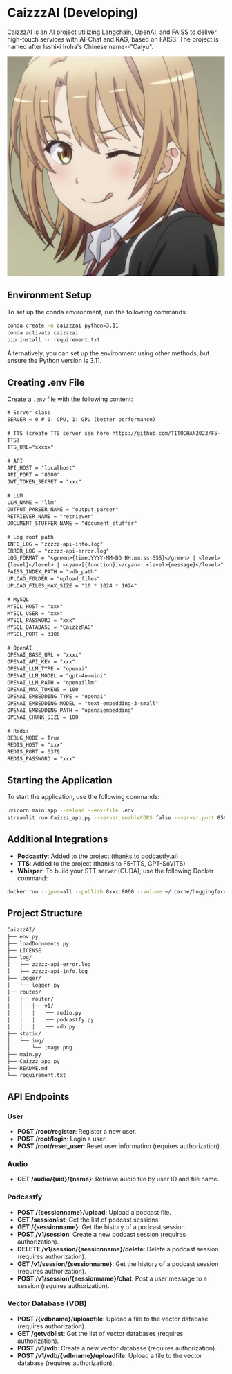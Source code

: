 
# CaizzzAI (Developing)

CaizzzAI is an AI project utilizing Langchain, OpenAI, and FAISS to deliver high-touch services with AI-Chat and RAG, based on FAISS. The project is named after Isshiki Iroha's Chinese name--"Caiyu".

![CaizzzAI](static/img/image.png)

## Environment Setup

To set up the conda environment, run the following commands:

```bash
conda create -n caizzzai python=3.11
conda activate caizzzai
pip install -r requirement.txt
```

Alternatively, you can set up the environment using other methods, but ensure the Python version is 3.11.

## Creating .env File

Create a `.env` file with the following content:

```plaintext
# Server class
SERVER = 0 # 0: CPU, 1: GPU (better performance)

# TTS (create TTS server see here https://github.com/TITOCHAN2023/F5-TTS)
TTS_URL="xxxxx"

# API
API_HOST = "localhost"
API_PORT = "8000"
JWT_TOKEN_SECRET = "xxx"

# LLM
LLM_NAME = "llm"
OUTPUT_PARSER_NAME = "output_parser"
RETRIEVER_NAME = "retriever"
DOCUMENT_STUFFER_NAME = "document_stuffer"

# Log root path
INFO_LOG = "zzzzz-api-info.log"
ERROR_LOG = "zzzzz-api-error.log"
LOG_FORMAT = "<green>{time:YYYY-MM-DD HH:mm:ss.SSS}</green> | <level>{level}</level> | <cyan>[{function}]</cyan>: <level>{message}</level>"
FAISS_INDEX_PATH = "vdb_path"
UPLOAD_FOLDER = "upload_files"
UPLOAD_FILES_MAX_SIZE = "10 * 1024 * 1024"

# MySQL
MYSQL_HOST = "xxx"
MYSQL_USER = "xxx"
MYSQL_PASSWORD = "xxx"
MYSQL_DATABASE = "CaizzzRAG"
MYSQL_PORT = 3306

# OpenAI
OPENAI_BASE_URL = "xxxx"
OPENAI_API_KEY = "xxx"
OPENAI_LLM_TYPE = "openai"
OPENAI_LLM_MODEL = "gpt-4o-mini"
OPENAI_LLM_PATH = "openaillm"
OPENAI_MAX_TOKENS = 100
OPENAI_EMBEDDING_TYPE = "openai"
OPENAI_EMBEDDING_MODEL = "text-embedding-3-small"
OPENAI_EMBEDDING_PATH = "openaiembedding"
OPENAI_CHUNK_SIZE = 100

# Redis
DEBUG_MODE = True
REDIS_HOST = "xxx"
REDIS_PORT = 6379
REDIS_PASSWORD = "xxx"
```

## Starting the Application

To start the application, use the following commands:

```bash
uvicorn main:app --reload --env-file .env 
streamlit run Caizzz_app.py --server.enableCORS false --server.port 8502 --server.enableXsrfProtection false --server.baseUrlPath "gpt"
```

## Additional Integrations

- **Podcastfy**: Added to the project (thanks to podcastfy.ai)
- **TTS**: Added to the project (thanks to F5-TTS, GPT-SoVITS)
- **Whisper**: To build your STT server (CUDA), use the following Docker command:

```bash
docker run --gpus=all --publish 8xxx:8000 --volume ~/.cache/huggingface:/root/.cache/huggingface --detach fedirz/faster-whisper-server:latest-cuda
```

## Project Structure

```plaintext
CaizzzAI/
├── env.py
├── loadDocuments.py
├── LICENSE
├── log/
│   ├── zzzzz-api-error.log
│   ├── zzzzz-api-info.log
├── logger/
│   └── logger.py
├── routes/
│   ├── router/
│   │   ├── v1/
│   │   │   ├── audio.py
│   │   │   ├── podcastfy.py
│   │   │   └── vdb.py
├── static/
│   └── img/
│       └── image.png
├── main.py
├── Caizzz_app.py
├── README.md
└── requirement.txt
```

## API Endpoints

### User

- **POST /root/register**: Register a new user.
- **POST /root/login**: Login a user.
- **POST /root/reset_user**: Reset user information (requires authorization).

### Audio

- **GET /audio/{uid}/{name}**: Retrieve audio file by user ID and file name.

### Podcastfy

- **POST /{sessionname}/upload**: Upload a podcast file.
- **GET /sessionlist**: Get the list of podcast sessions.
- **GET /{sessionname}**: Get the history of a podcast session.
- **POST /v1/session**: Create a new podcast session (requires authorization).
- **DELETE /v1/session/{sessionname}/delete**: Delete a podcast session (requires authorization).
- **GET /v1/session/{sessionname}**: Get the history of a podcast session (requires authorization).
- **POST /v1/session/{sessionname}/chat**: Post a user message to a session (requires authorization).

### Vector Database (VDB)

- **POST /{vdbname}/uploadfile**: Upload a file to the vector database (requires authorization).
- **GET /getvdblist**: Get the list of vector databases (requires authorization).
- **POST /v1/vdb**: Create a new vector database (requires authorization).
- **POST /v1/vdb/{vdbname}/uploadfile**: Upload a file to the vector database (requires authorization).

